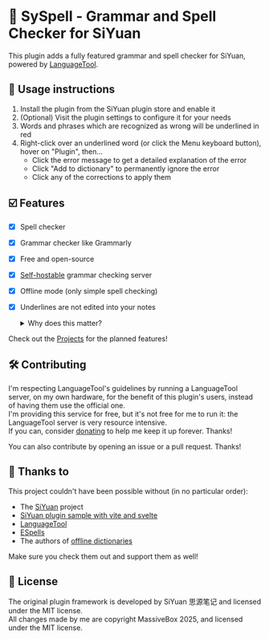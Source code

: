 
# 📝 SySpell - Grammar and Spell Checker for SiYuan

This plugin adds a fully featured grammar and spell checker for SiYuan, powered by [LanguageTool](https://languagetool.org/).

## 📃 Usage instructions
1. Install the plugin from the SiYuan plugin store and enable it
2. (Optional) Visit the plugin settings to configure it for your needs
3. Words and phrases which are recognized as wrong will be underlined in red
4. Right-click over an underlined word (or click the Menu keyboard button), hover on "Plugin", then... 
   - Click the error message to get a detailed explanation of the error
   - Click "Add to dictionary" to permanently ignore the error
   - Click any of the corrections to apply them 

## ☑️ Features
- [x] Spell checker
- [x] Grammar checker like Grammarly
- [x] Free and open-source
- [x] [Self-hostable](https://dev.languagetool.org/http-server) grammar checking server
- [x] Offline mode (only simple spell checking)
- [x] Underlines are not edited into your notes
   <details>
      <summary>Why does this matter?</summary>

  The plugin's underlines are not rendered by altering the content of your note, but as an overlay.
  This way, when exporting notes from SiYuan to HTML or Markdown, the underlines aren't shown, and they don't interfere with your writing.  
  It's just like how the [Grammarly](https://www.grammarly.com/blog/engineering/making-grammarly-feel-native-on-every-website/) web extensions works!

   </details>

Check out the [Projects](https://git.massive.box/massivebox/siyuan-spellchecker/projects) for the planned features!

## 🛠 Contributing
I'm respecting LanguageTool's guidelines by running a LanguageTool server, on my own hardware, for the benefit of this
plugin's users, instead of having them use the official one.  
I'm providing this service for free, but it's not free for me to run it: the LanguageTool server is very resource intensive.  
If you can, consider [donating](https://s.massive.box/siyuan-plugin-donate) to help me keep it up forever. Thanks!

You can also contribute by opening an issue or a pull request. Thanks!

## 🤗 Thanks to
This project couldn't have been possible without (in no particular order):
- The [SiYuan](https://github.com/siyuan-note/siyuan) project
- [SiYuan plugin sample with vite and svelte](https://github.com/siyuan-note/plugin-sample-vite-svelte)
- [LanguageTool](https://languagetool.org/)
- [ESpells](https://github.com/Monkatraz/espells)
- The authors of [offline dictionaries](https://github.com/wooorm/dictionaries?tab=readme-ov-file#list-of-dictionaries)

Make sure you check them out and support them as well!

## 📜 License
The original plugin framework is developed by SiYuan 思源笔记 and licensed under the MIT license.  
All changes made by me are copyright MassiveBox 2025, and licensed under the MIT license.